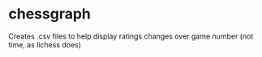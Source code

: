 # chessgraph
Creates .csv files to help display ratings changes over game number (not time, as lichess does)
